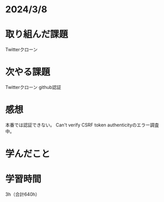 # 2024/3/8
# 取り組んだ課題
Twitterクローン

# 次やる課題
Twitterクローン github認証

# 感想
本番では認証できない。
Can't verify CSRF token authenticityのエラー調査中。

# 学んだこと


# 学習時間
3h（合計640h）
